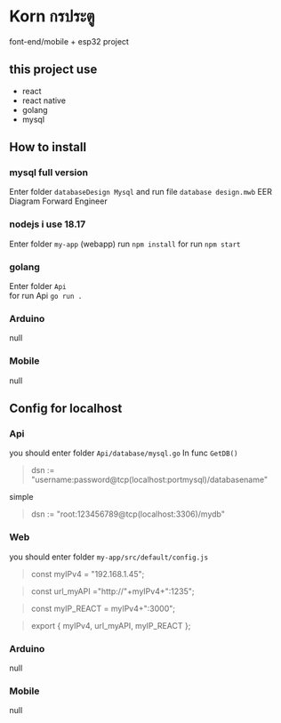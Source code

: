 # Korn กรประตู
font-end/mobile + esp32 project 
## this project use 
- react
- react native
- golang
- mysql

## How to install
### mysql full version
Enter folder `databaseDesign Mysql` and 
run file `database design.mwb` EER Diagram Forward Engineer
### nodejs i use 18.17
Enter folder `my-app` (webapp) 
run `npm install`
for run `npm start`
### golang 
Enter folder `Api`  
for run Api `go run .`
### Arduino 
null
### Mobile
null

## Config for localhost
### Api 
you should enter folder `Api/database/mysql.go` 
In func `GetDB()` 
> dsn := "username:password@tcp(localhost:portmysql)/databasename"

simple

> dsn := "root:123456789@tcp(localhost:3306)/mydb"

### Web
you should enter folder `my-app/src/default/config.js`
> const myIPv4 = "192.168.1.45";

> const url_myAPI ="http://"+myIPv4+":1235";

> const myIP_REACT = myIPv4+":3000";

> export { myIPv4, url_myAPI, myIP_REACT };

### Arduino 
null
### Mobile
null



    